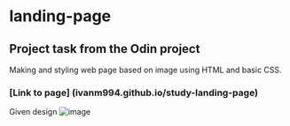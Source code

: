 # landing-page 

## Project task from the Odin project

Making and styling web page based on image using HTML and basic CSS.

### [Link to page] (ivanm994.github.io/study-landing-page)

Given design
![image](https://user-images.githubusercontent.com/97364589/216725064-b43f2986-888c-4a9f-a7d6-cc7213b92c74.png)







